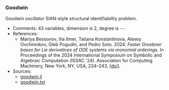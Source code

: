 ### Goodwin

Goodwin oscillator SIAN-style structural identifiability problem.

- Comments: 43 variables, dimension is 2, degree is --.
- References:
    - Mariya Bessonov, Ilia Ilmer, Tatiana Konstantinova, Alexey Ovchinnikov, Gleb Pogudin, and Pedro Soto. 2024. *Faster Groebner bases for Lie derivatives of ODE systems via monomial orderings*. In Proceedings of the 2024 International Symposium on Symbolic and Algebraic Computation (ISSAC '24). Association for Computing Machinery, New York, NY, USA, 234–243, [[doi]](https://doi.org/10.1145/3666000.3669695).
- Sources:
    - [goodwin.jl](./systems/goodwin/goodwin.jl)
    - [goodwin.txt](./systems/goodwin/txt/goodwin.txt)
